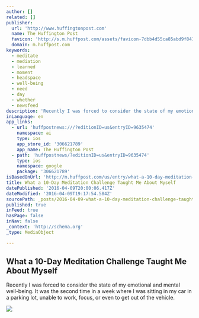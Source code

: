 ```yaml
---
author: []
related: []
publisher:
  url: 'http://www.huffingtonpost.com'
  name: The Huffington Post
  favicon: 'http://s.m.huffpost.com/assets/favicon-7dbb4d55ca85abd9f84197a1c3525e38.ico'
  domain: m.huffpost.com
keywords:
  - meditate
  - mediation
  - learned
  - moment
  - headspace
  - well-being
  - need
  - day
  - whether
  - newsfeed
description: 'Recently I was forced to consider the state of my emotional and mental well-being. It was the second time in a week where I was sitting in my car in a parking lot, unable to work, focus, or even to get out of the vehicle.'
inLanguage: en
app_links:
  - url: 'huffpostnews:///?editionID=us&entryID=9635474'
    namespace: ai
    type: ios
    app_store_id: '306621789'
    app_name: The Huffington Post
  - path: 'huffpostnews/?editionID=us&entryID=9635474'
    type: ios
    namespace: google
    package: '306621789'
isBasedOnUrl: 'http://m.huffpost.com/us/entry/what-a-10-day-meditation-challenge-taught-me-about-myself_b_9635474.html'
title: What a 10-Day Meditation Challenge Taught Me About Myself
datePublished: '2016-04-09T20:00:06.417Z'
dateModified: '2016-04-09T19:17:54.584Z'
sourcePath: _posts/2016-04-09-what-a-10-day-meditation-challenge-taught-me-about-myself.md
published: true
inFeed: true
hasPage: false
inNav: false
_context: 'http://schema.org'
_type: MediaObject

---
```

<article style=""><h1>What a 10-Day Meditation Challenge Taught Me About Myself</h1><p>Recently I was forced to consider the state of my emotional and mental well-being. It was the second time in a week where I was sitting in my car in a parking lot, unable to work, focus, or even to get out of the vehicle.</p><img src="http://i.huffpost.com/gen/3544680/images/n-MEDITATION-BLACK-628x314.jpg" /></article>